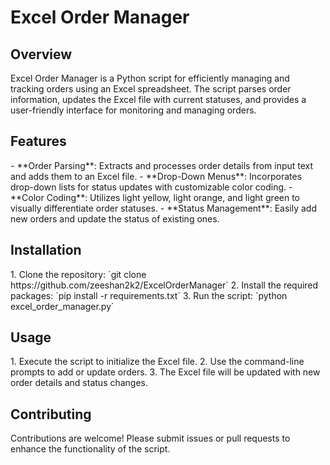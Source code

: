 <h1>Excel Order Manager</h1>

<h2>Overview</h2>
Excel Order Manager is a Python script for efficiently managing and tracking orders using an Excel spreadsheet. The script parses order information, updates the Excel file with current statuses, and provides a user-friendly interface for monitoring and managing orders.

<h2>Features</h2>
- **Order Parsing**: Extracts and processes order details from input text and adds them to an Excel file.
- **Drop-Down Menus**: Incorporates drop-down lists for status updates with customizable color coding.
- **Color Coding**: Utilizes light yellow, light orange, and light green to visually differentiate order statuses.
- **Status Management**: Easily add new orders and update the status of existing ones.

<h2>Installation</h2>
1. Clone the repository: `git clone https://github.com/zeeshan2k2/ExcelOrderManager`
2. Install the required packages: `pip install -r requirements.txt`
3. Run the script: `python excel_order_manager.py`

<h2>Usage</h2>
1. Execute the script to initialize the Excel file.
2. Use the command-line prompts to add or update orders.
3. The Excel file will be updated with new order details and status changes.

<h2>Contributing</h2>
Contributions are welcome! Please submit issues or pull requests to enhance the functionality of the script.

